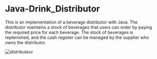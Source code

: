 # Java-Drink_Distributor
This is an implementation of a beverage distributor with Java. The distributor maintains a stock of beverages that users can order by paying the required price for each beverage. The stock of beverages is replenished, and the cash register can be managed by the supplier who owns the distributor.

![distributeur](https://github.com/FerielAmel/Java-Drink_Distributor/assets/107730108/84c5f61c-da1a-4f21-8edc-f21c88d1881b)
